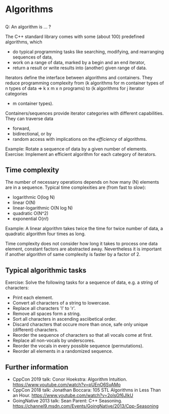 # Algorithms
## 

Q: An algorithm is ... ?

The C++ standard library comes with some (about 100) predefined algorithms, which
* do typical programming tasks like searching, modifying, and rearranging sequences of data,
* work on a range of data, marked by a begin and an end iterator,
* return a result or write results into (another) given range of data.

Iterators define the interface between algorithms and containers. 
They reduce programming complexity from (k algorithms for m container types of n types of data => k x m x n programs) to (k algorithms for j iterator categories
+ m container types).

Containers/sequences provide iterator categories with different capabilities.
They can traverse data
* forward,
* bidirectional, or by
* random access
with implications on the _efficiency_ of algorithms.

Example: Rotate a sequence of data by a given number of elements.
Exercise: Implement an efficient algorithm for each category of iterators.

## Time complexity

The number of necessary operations depends on how many (N) elements are in a sequence. Typical time complexities are (from fast to slow):

* logarithmic O(log N)
* linear O(N)
* linear-logarithmic O(N log N)
* quadratic O(N^2)
* exponential O(n!)

Example: A linear algorithm takes twice the time for twice number of data,
a quadratic algorithm four times as long.

Time complexity does not consider how long it takes to process one data element,
constant factors are abstracted away.
Nevertheless it is important if another algorithm of same complexity is faster by a factor of 2.

## Typical algorithmic tasks

Exercise: Solve the following tasks for a sequence of data, e.g. a string of characters:

* Print each element.
* Convert all characters of a string to lowercase.
* Replace all characters 'l' to 'r'.
* Remove all spaces form a string.
* Sort all characters in ascending asciibetical order.
* Discard characters that occure more than once, safe only unique (different) characters.
* Reorder the sequence of characters so that all vocals come at first.
* Replace all non-vocals by underscores.
* Reorder the vocals in every possible sequence (permutations).
* Reorder all elements in a randomized sequence.

## Further information

* CppCon 2019 talk: Conor Hoekstra: Algorithm Intuition. https://www.youtube.com/watch?v=pUEnO6SvAMo
* CppCon 2018 talk: Jonathan Boccara: 105 STL Algorithms in Less Than an Hour. https://www.youtube.com/watch?v=2olsGf6JIkU
* GoingNative 2013 talk: Sean Parent: C++ Seasoning. https://channel9.msdn.com/Events/GoingNative/2013/Cpp-Seasoning